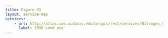 ```yaml
---
title: Figure 41
layout: service-map
services: 
    - url: http://atlas.cws.ucdavis.edu/arcgis/rest/services/Nitrogen_Sources_and_Loading_to_Groundwater_TR2/Fig41_1990_Land_Use/MapServer
      label: 1990 Land use
---
```

 